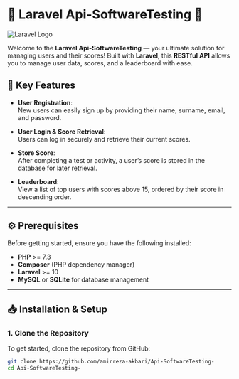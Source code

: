 # 🌟 Laravel Api-SoftwareTesting 🌟

![Laravel Logo](https://laravel.com/img/logomark.min.svg)

Welcome to the **Laravel Api-SoftwareTesting** — your ultimate solution for managing users and their scores! Built with **Laravel**, this **RESTful API** allows you to manage user data, scores, and a leaderboard with ease.

## 🚀 Key Features

- **User Registration**:  
  New users can easily sign up by providing their name, surname, email, and password.

- **User Login & Score Retrieval**:  
  Users can log in securely and retrieve their current scores.

- **Store Score**:  
  After completing a test or activity, a user’s score is stored in the database for later retrieval.

- **Leaderboard**:  
  View a list of top users with scores above 15, ordered by their score in descending order.

---

## ⚙️ Prerequisites

Before getting started, ensure you have the following installed:

- **PHP** >= 7.3
- **Composer** (PHP dependency manager)
- **Laravel** >= 10
- **MySQL** or **SQLite** for database management

---

## 📥 Installation & Setup

### 1. Clone the Repository

To get started, clone the repository from GitHub:

```bash
git clone https://github.com/amirreza-akbari/Api-SoftwareTesting-
cd Api-SoftwareTesting-
